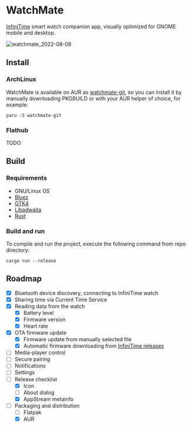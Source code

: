 # WatchMate

[InfiniTime](https://github.com/InfiniTimeOrg/InfiniTime/) smart watch companion app, visually optimized for GNOME mobile and desktop.

![watchmate_2022-08-08](/uploads/9fafad857ab2cb6fffa2b9ab47d9a187/watchmate_2022-08-08.png)

## Install

### ArchLinux

WatchMate is available on AUR as [watchmate-git](https://aur.archlinux.org/packages/watchmate-git), so you can install it by manually downloading PKGBUILD or with your AUR helper of choice, for example:

```
paru -S watchmate-git
```

### Flathub

TODO

## Build

### Requirements

- GNU/Linux OS
- [Bluez](http://www.bluez.org/download/)
- [GTK4](https://gtk-rs.org/gtk4-rs/stable/latest/book/installation_linux.html)
- [Libadwaita](https://gtk-rs.org/gtk4-rs/stable/latest/book/libadwaita.html#linux)
- [Rust](https://www.rust-lang.org/tools/install)

### Build and run

To compile and run the project, execute the following command from repo directory:

```
cargo run --release
```

## Roadmap

- [x] Bluetooth device discovery, connecting to InfiniTime watch
- [x] Sharing time via Current Time Service
- [x] Reading data from the watch
    - [x] Battery level
    - [x] Firmware version
    - [x] Heart rate
- [x] OTA firmware update
    - [x] Firmware update from manually selected file
    - [x] Automatic firmware downloading from [InfiniTime releases](https://github.com/InfiniTimeOrg/InfiniTime/releases)
- [ ] Media-player control
- [ ] Secure pairing
- [ ] Notifications
- [ ] Settings
- [ ] Release checklist
    - [x] Icon
    - [ ] About dialog
    - [x] AppStream metainfo
- [ ] Packaging and distribution
    - [ ] Flatpak
    - [x] AUR

